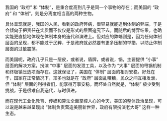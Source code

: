 我国的 “政府” 和 “体制”，是重合度高到几乎是同一个事物的存在；而美国的 “政府” 和 “体制”，则是分离度相当高的两种生物。

具体呈现就是，我国的人民，看到的政府弊病，很容易就能追到体制的弊端，于是会倾向于把责任在实质而不仅仅是形式的层面追究下去。而随后的博弈结果，也确实能更直接地体现在体制本身的迭代和演进上。但对应的弊端则是，因为任何体制层面的呈现，都不能过于民粹，于是政府就必然要有更多压制的举措，以防止体制层面的过敏震荡。

而美国呢，政府几乎只是一层皮，或者说，盾牌，或者说，锅，主要提供 “小事” 层面的解决方案，扮演 “中事” 层面的发泄工具，以及作为 “大事” 层面的甩锅机制和终极镇压选项而存在。这就保证了，美国在 “体制” 层面的相对安稳。好处在于，国家在正常情况下，顶多也就是在 “政府” 层面乱糟糟，民众之间互相发泄，但 “体制” 层面的利得者们，能享得万事安稳。而坏处自然就是，“体制” 极少受到挑战，于是很难自我迭代，与时俱进。

而在现代工业化教育、传媒和算法全面掌控人心的今天，美国的整体政治呈现，可以说是越来越呈现出 “体制负责营造美丽新世界，政府有限扮演老大哥” 这样一种生态。